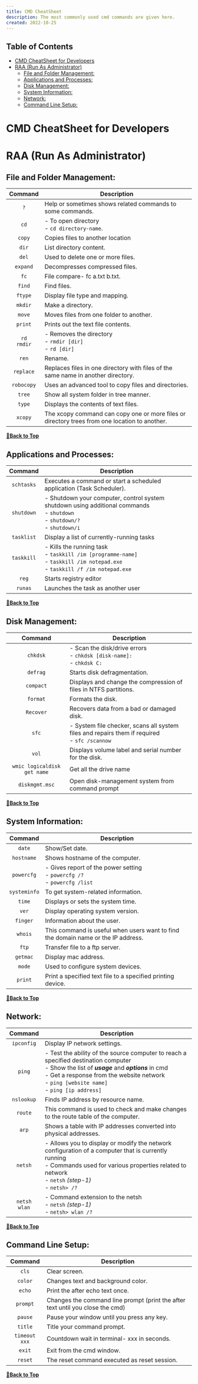 ```yaml
---
title: CMD CheatSheet
description: The most commonly used cmd commands are given here.
created: 2022-10-25
---
```


## Table of Contents

- [CMD CheatSheet for Developers](#cmd-cheatsheet-for-developers)
- [RAA (Run As Administrator)](#raa-run-as-administrator)
  - [File and Folder Management:](#file-and-folder-management)
  - [Applications and Processes:](#applications-and-processes)
  - [Disk Management:](#disk-management)
  - [System Information:](#system-information)
  - [Network:](#network)
  - [Command Line Setup:](#command-line-setup)

# CMD CheatSheet for Developers

# RAA (Run As Administrator)

## File and Folder Management:

| Command                  | Description                                                              |
| :----------------------: | ------------------------------------------------------------------------ |
| `?`                      | Help or sometimes shows related commands to some commands.               |
| `cd`                     | - To open directory <br /> - `cd directory-name`.                        |
| `copy`                   | Copies files to another location                                         |
| `dir`                    | List directory content.                                                  |
| `del`                    | Used to delete one or more files.                                        |
| `expand`                 | Decompresses compressed files.                                           |
| `fc`                     | File compare- fc a.txt b.txt.                                            |
| `find`                   | Find files.                                                              |
| `ftype`                  | Display file type and mapping.                                           |
| `mkdir`                  | Make a directory.                                                        | 
| `move`                   | Moves files from one folder to another.                                  |
| `print`                  | Prints out the text file contents.                                       |
| `rd` <br /> `rmdir`      | - Removes the directory <br /> - `rmdir [dir]` <br /> - `rd [dir]`       |
| `ren`                    | Rename.                                                                  |
| `replace`                | Replaces files in one directory with files of the same name in another directory. |
| `robocopy`               | Uses an advanced tool to copy files and directories.                     |
| `tree`                   | Show all system folder in tree manner.                                   |
| `type`                   | Displays the contents of text files.                                     |
| `xcopy`                  | The xcopy command can copy one or more files or directory trees from one location to another. |

**[🔼Back to Top](#table-of-contents)**

## Applications and Processes:

| Command                  | Description                                                              |
| :----------------------: | ------------------------------------------------------------------------ |
| `schtasks`               | Executes a command or start a scheduled application (Task Scheduler).    |
| `shutdown`               | - Shutdown your computer, control system shutdown using additional commands <br /> - `shutdown` <br /> - `shutdown/?` <br /> - `shutdown/i` |
| `tasklist`               | Display a list of currently-running tasks                                |
| `taskkill`               | - Kills the running task <br /> - `taskkill /im [programme-name]` <br /> - `taskkill /im notepad.exe` <br /> - `taskkill /f /im notepad.exe` |
| `reg`                    | Starts registry editor                                                   |
| `runas`                  | Launches the task as another user                                        |

**[🔼Back to Top](#table-of-contents)**

## Disk Management: 

| Command                  | Description                                                              |
| :----------------------: | ------------------------------------------------------------------------ |
| `chkdsk`                 | - Scan the disk/drive errors <br /> - `chkdsk [disk-name]:` <br /> - `chkdsk C:` |
| `defrag`                 | Starts disk defragmentation.                                             |
| `compact`                | Displays and change the compression of files in NTFS partitions.         |
| `format`                 | Formats the disk.                                                        |
| `Recover`                | Recovers data from a bad or damaged disk.                                |
| `sfc`                    | - System file checker, scans all system files and repairs them if required <br /> - `sfc /scannow` |
| `vol`                    |  Displays volume label and serial number for the disk.                   |
| `wmic logicaldisk get name` | Get all the drive name                                                |
| `diskmgmt.msc`           | Open disk-management system from command prompt                          |

**[🔼Back to Top](#table-of-contents)**

## System Information:  

| Command                  | Description                                                              |
| :----------------------: | ------------------------------------------------------------------------ |
| `date`                   | Show/Set date.                                                           |
| `hostname`               | Shows hostname of the computer.                                          |
| `powercfg`               | - Gives report of the power setting <br /> - `powercfg /?` <br /> - `powercfg /list` |
| `systeminfo`             | To get system-related information.                                       |
| `time`                   | Displays or sets the system time.                                        |
| `ver`                    | Display operating system version.                                        |
| `finger`                 | Information about the user.                                              |
| `whois`                  | This command is useful when users want to find the domain name or the IP address. |
| `ftp`                    | Transfer file to a ftp server.                                           |
| `getmac`                 | Display mac address.                                                     |
| `mode`                   | Used to configure system devices.                                        |
| `print`                  | Print a specified text file to a specified printing device.              |

**[🔼Back to Top](#table-of-contents)**

## Network: 

| Command                  | Description                                                              |
| :----------------------: | ------------------------------------------------------------------------ |
| `ipconfig`               | Display IP network settings.                                             |
| `ping`                   | - Test the ability of the source computer to reach a specified destination computer <br /> - Show the list of ___usage___ and ___options___ in cmd <br /> - Get a response from the website network <br /> - `ping [website name]` <br /> - `ping [ip address]` |
| `nslookup`               | Finds IP address by resource name.                                       |
| `route`                  | This command is used to check and make changes to the route table of the computer. |
| `arp`                    | Shows a table with IP addresses converted into physical addresses.       |
| `netsh`                  | - Allows you to display or modify the network configuration of a computer that is currently running <br /> - Commands used for various properties related to network <br /> - `netsh` _(step-1)_ <br /> - `netsh> /?` |
| `netsh wlan`             | - Command extension to the netsh <br /> - `netsh` _(step-1)_ <br /> - `netsh> wlan /?` |

**[🔼Back to Top](#table-of-contents)**

## Command Line Setup: 
 
| Command                  | Description                                                              |
| :----------------------: | ------------------------------------------------------------------------ |
| `cls`                    | Clear screen.                                                            |
| `color`                  | Changes text and background color.                                       |
| `echo`                   | Print the after echo text once.                                          |
| `prompt`                 | Changes the command line prompt (print the after text until you close the cmd) |
| `pause`                  | Pause your window until you press any key.                               |
| `title`                  | Title your command prompt.                                               |
| `timeout xxx`            | Countdown wait in terminal- xxx in seconds.                              |
| `exit`                   | Exit from the cmd window.                                                |
| `reset`                  | The reset command executed as reset session.                             |

**[🔼Back to Top](#table-of-contents)**

